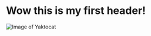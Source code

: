 # Wow this is my first header!
![Image of Yaktocat](https://octodex.github.com/images/yaktocat.png)
